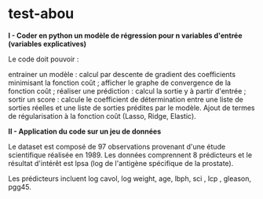 # test-abou
**I - Coder en python un modèle de régression pour n variables d'entrée (variables explicatives)**

Le code doit pouvoir :

entrainer un modèle : calcul par descente de gradient des coefficients
minimisant la fonction coût ;
afficher le graphe de convergence de la fonction coût ;
réaliser une prédiction : calcul la sortie y à partir d'entrée ;
sortir un score : calcule le coefficient de détermination entre une liste de sorties réelles et une liste de sorties prédites par le modèle. Ajout de termes de régularisation à la fonction coût (Lasso, Ridge, Elastic).

**II - Application du code sur un jeu de données**

Le dataset est composé de 97 observations provenant d'une étude scientifique réalisée en 1989. Les données comprennent 8 prédicteurs et le résultat d'intérêt est lpsa (log de l'antigène spécifique de la prostate).

Les prédicteurs incluent log cavol, log weight, age, lbph, sci , lcp , gleason, pgg45.
